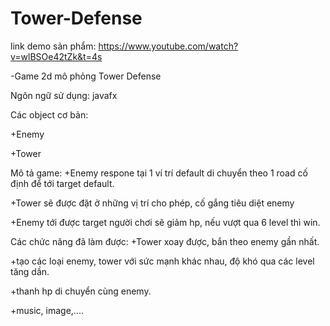 # Tower-Defense
link demo sản phẩm: https://www.youtube.com/watch?v=wlBSOe42tZk&t=4s

-Game 2d mô phỏng Tower Defense 

Ngôn ngữ sử dụng: javafx

Các object cơ bản:

+Enemy

+Tower

Mô tả game:
+Enemy respone tại 1 ví trí default di chuyển theo 1 road cố định để tới target default.

+Tower sẽ được đặt ở những vị trí cho phép, cố gắng tiêu diệt enemy

+Enemy tới được target người chơi sẽ giảm hp, nếu vượt qua 6 level thì win.

Các chức năng đã làm được:
+Tower xoay được, bắn theo enemy gần nhất.

+tạo các loại enemy, tower với sức mạnh khác nhau, độ khó qua các level tăng dần.

+thanh hp di chuyển cùng enemy.

+music, image,....
